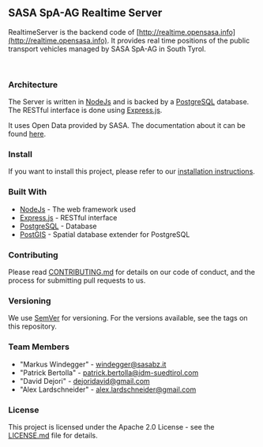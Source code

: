 ## SASA SpA-AG Realtime Server

RealtimeServer is the backend code of [http://realtime.opensasa.info](http://realtime.opensasa.info). 
It provides real time positions of the public transport vehicles managed by SASA SpA-AG in South Tyrol. 

<br>

### Architecture

The Server is written in [NodeJs](https://nodejs.org/) and is backed by a [PostgreSQL](https://www.postgresql.org) database.
The RESTful interface is done using [Express.js](https://expressjs.com).

It uses Open Data provided by SASA. The documentation about it can be found [here](http://opensasa.info).

### Install

If you want to install this project, please refer to our [installation instructions](INSTALL.md).

### Built With

- [NodeJs](https://nodejs.org/) - The web framework used
- [Express.js](https://expressjs.com) - RESTful interface
- [PostgreSQL](https://www.postgresql.org) - Database
- [PostGIS](http://postgis.net) - Spatial database extender for PostgreSQL

### Contributing

Please read [CONTRIBUTING.md](CONTRIBUTING.md) for details on our code of conduct, and the process for submitting pull requests to us.

### Versioning

We use [SemVer](http://semver.org) for versioning. For the versions available, see the tags on this repository.

### Team Members

- "Markus Windegger" - <windegger@sasabz.it>
- "Patrick Bertolla" - <patrick.bertolla@idm-suedtirol.com>
- "David Dejori" - <dejoridavid@gmail.com>
- "Alex Lardschneider" - <alex.lardschneider@gmail.com>

### License

This project is licensed under the Apache 2.0 License - see the [LICENSE.md](LICENSE.md) file for details.